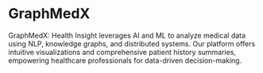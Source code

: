 # GraphMedX
GraphMedX: Health Insight leverages AI and ML to analyze medical data using NLP, knowledge graphs, and distributed systems. Our platform offers intuitive visualizations and comprehensive patient history summaries, empowering healthcare professionals for data-driven decision-making.
